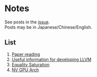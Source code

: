 # Notes

See posts in the [issue](https://github.com/sun-jacobi/notes/issues).  
Posts may be in Japanese/Chinese/English. 

## List
1. [Paper reading](https://github.com/sun-jacobi/notes/issues/3)
2. [Useful information for developing LLVM](https://github.com/sun-jacobi/notes/issues/1)
3. [Equality Saturation](https://github.com/sun-jacobi/notes/issues/7)
4. [NV GPU Arch](https://github.com/sun-jacobi/notes/issues/14)


